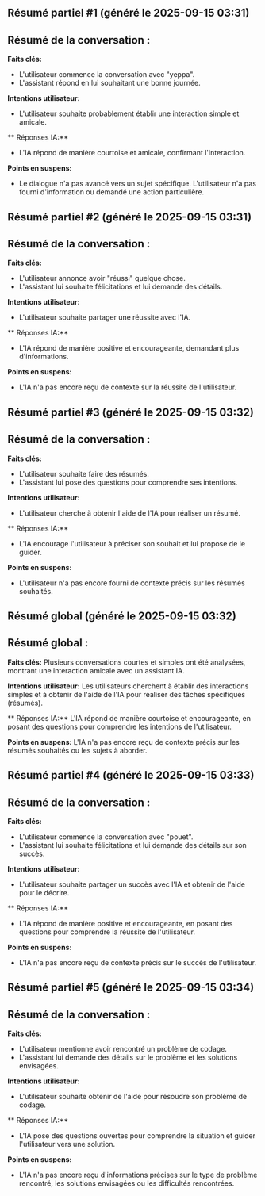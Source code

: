 ## Résumé partiel #1 (généré le 2025-09-15 03:31)

## Résumé de la conversation :

**Faits clés:** 
* L'utilisateur commence la conversation avec "yeppa".
* L'assistant répond en lui souhaitant une bonne journée.

**Intentions utilisateur:** 
* L'utilisateur souhaite probablement établir une interaction simple et amicale.

** Réponses IA:** 
* L'IA répond de manière courtoise et amicale, confirmant l'interaction.

**Points en suspens:** 
* Le dialogue n'a pas avancé vers un sujet spécifique.  L'utilisateur n'a pas fourni d'information ou demandé une action particulière.

## Résumé partiel #2 (généré le 2025-09-15 03:31)

## Résumé de la conversation :

**Faits clés:** 
* L'utilisateur annonce avoir "réussi" quelque chose.
* L'assistant lui souhaite félicitations et lui demande des détails.

**Intentions utilisateur:** 
* L'utilisateur souhaite partager une réussite avec l'IA.

** Réponses IA:** 
* L'IA répond de manière positive et encourageante, demandant plus d'informations.

**Points en suspens:** 
*  L'IA n'a pas encore reçu de contexte sur la réussite de l'utilisateur.

## Résumé partiel #3 (généré le 2025-09-15 03:32)

## Résumé de la conversation :

**Faits clés:** 
* L'utilisateur souhaite faire des résumés.
* L'assistant lui pose des questions pour comprendre ses intentions.

**Intentions utilisateur:** 
* L'utilisateur cherche à obtenir l'aide de l'IA pour réaliser un résumé.

** Réponses IA:** 
* L'IA encourage l'utilisateur à préciser son souhait et lui propose de le guider.

**Points en suspens:** 
*  L'utilisateur n'a pas encore fourni de contexte précis sur les résumés souhaités.

## Résumé global (généré le 2025-09-15 03:32)

## Résumé global :

**Faits clés:** Plusieurs conversations courtes et simples ont été analysées, montrant une interaction amicale avec un assistant IA. 

**Intentions utilisateur:**  Les utilisateurs cherchent à établir des interactions simples et à obtenir de l'aide de l'IA pour réaliser des tâches spécifiques (résumés).

** Réponses IA:** L'IA répond de manière courtoise et encourageante, en posant des questions pour comprendre les intentions de l'utilisateur. 

**Points en suspens:**  L'IA n'a pas encore reçu de contexte précis sur les résumés souhaités ou les sujets à aborder.

## Résumé partiel #4 (généré le 2025-09-15 03:33)

## Résumé de la conversation :

**Faits clés:** 
* L'utilisateur commence la conversation avec "pouet".
* L'assistant lui souhaite félicitations et lui demande des détails sur son succès.

**Intentions utilisateur:** 
* L'utilisateur souhaite partager un succès avec l'IA et obtenir de l'aide pour le décrire.

** Réponses IA:** 
* L'IA répond de manière positive et encourageante, en posant des questions pour comprendre la réussite de l'utilisateur.

**Points en suspens:** 
*  L'IA n'a pas encore reçu de contexte précis sur le succès de l'utilisateur.

## Résumé partiel #5 (généré le 2025-09-15 03:34)

## Résumé de la conversation :

**Faits clés:** 
* L'utilisateur mentionne avoir rencontré un problème de codage.
* L'assistant lui demande des détails sur le problème et les solutions envisagées.

**Intentions utilisateur:** 
* L'utilisateur souhaite obtenir de l'aide pour résoudre son problème de codage.

** Réponses IA:** 
* L'IA pose des questions ouvertes pour comprendre la situation et guider l'utilisateur vers une solution.

**Points en suspens:** 
*  L'IA n'a pas encore reçu d'informations précises sur le type de problème rencontré, les solutions envisagées ou les difficultés rencontrées.


